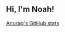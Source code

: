 ## Hi, I'm Noah!
[Anurag's GitHub stats](https://github-readme-stats.vercel.app/api?username=anuraghazra&show_icons=true&theme=radical)
